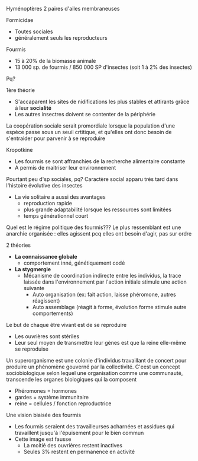 
Hyménoptères
2 paires d'ailes membraneuses

Formicidae 
- Toutes sociales
- généralement seuls les reproducteurs 

Fourmis
- 15 à 20% de la biomasse animale
- 13 000 sp. de fourmis / 850 000 SP d'insectes (soit 1 à 2% des insectes)

Pq?

1ère théorie
- S'accaparent les sites de nidifications les plus stables et attirants grâce à leur **socialité**
- Les autres insectres doivent se contenter de la périphérie 

La coopération sociale serait promordiale lorsque la population d'une espèce passe sous un seuil crtitique, et qu'elles ont donc besoin de s'entraider pour parvenir à se reproduire

Kropotkine 
- Les fourmis se sont affranchies de la recherche alimentaire constante 
- A permis de maitriser leur environnement


Pourtant peu d'sp sociales, pq?
Caractère social apparu très tard dans l'histoire évolutive des insectes
- La vie solitaire a aussi des avantages
	- reproduction rapide
	- plus grande adaptabilité lorsque les ressources sont limitées
	- temps générationnel court


Quel est le régime politique des fourmis???
Le plus ressemblant est une anarchie organisée : elles agissent pcq elles ont besoin d'agir, pas sur ordre

2 théories
- **La connaissance globale**
	- comportement inné, génétiquement codé
- **La stygmergie**
	- Mécanisme de coordination indirecte entre les individus, la trace laissée dans l'environnement par l'action initiale stimule une action suivante
		- Auto organisation (ex: fait action, laisse phéromone, autres réagissent)
		- Auto assemblage (réagit à forme, évolution forme stimule autre comportements)

Le but de chaque être vivant est de se reproduire
- Les ouvrières sont stériles
- Leur seul moyen de transmettre leur gènes est que la reine elle-même se reproduise

Un superorganisme est une colonie d'individus travaillant de concert pour produire un phénomène gouverné par la collectivité. C'eest un concept sociobiologique selon lequel une organisation comme une communauté, transcende les organes biologiques qui la composent
- Phéromones = hormones
- gardes = système immunitaire
- reine = cellules / fonction reproductrice

Une vision biaisée des fourmis
- Les fourmis seraient des travailleurses acharnées et assidues qui travaillent jusqu'à l'épuisement pour le bien commun
- Cette image est fausse
	- La moitié des ouvrières restent inactives
	- Seules 3% restent en permanence en activité

